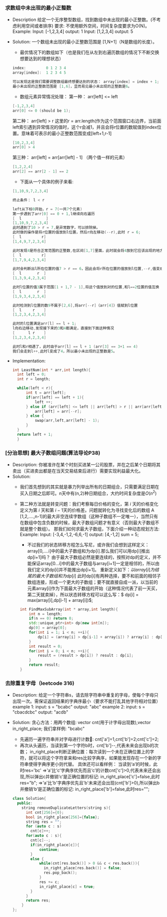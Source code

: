 ### 求数组中未出现的最小正整数
+ Description
  给定一个无序整型数组，找到数组中未出现的最小正整数。(不考虑利用空间或者排序)
  要求: 不使用额外空间，时间复杂度要求为O(N)。
  Example:
  Input: [-1,2,3,4] output: 1
  Input: [1,2,3,4] output: 5
+ Solution:
  一个数组未出现的最小正整数范围是 [1,N+1]（N是数组的长度）。

  + 最优情况下的数组如下（也是我们在从左到右遍历数组的情况下不断交换想要达到的理想状态）
  ```cpp
  index:         0 1 2 3 4
  array[index]:  1 2 3 4 5

  可以发现这是我们需要调整数组最终想要达到的状态： array[index] = index + 1;
  最小未出现的正整数范围是 [1,6]，显而易见最小未出现的正整数是6。
  
  ```
  + 数组元素异常情况处理：
  第一种： arr[left] <= left
  ```cpp
  [-1,2,3,4]
  arr[0] <= 0 (should be 1);
  ```
  第二种： arr[left] > r
  这里的r = arr.length(作为这个范围窗口右边界，当前面left索引遇到异常情况的值时，这个r会减1，并且会将r位置的数赋值到index位置。意味着可表示的最小正整数范围变成[left+1,r-1]
  ```cpp
  [10,2,3,4]
  arr[0] > 4
  ```
  第三种： arr[left] = arr[arr[left] - 1] （两个值一样的元素）
  ```cpp
  [1,2,2,4]
  arr[2] == arr[2 - 1] == 2
  ```
  + 下面从一个具体的例子来看:
  ```cpp
  [1,10,9,7,2,3,4]

  终止条件： l < r

  left从下标0开始，r = 7(一共7个元素)
  第一步遇到了arr[0] == 0 + 1,l继续向右遍历 
  [  l           ]
  [1,10,9,7,2,3,4]
  此时遇到了10 > r = 7,是异常数字，可以排除掉。
  此时做的操作是将r位置的值放到l位置，然后r向左移动(--r),此时 r = 6;
  [  l         r]
  [1,4,9,7,2,3,4]

  此时发现4是符合正常范围的正整数,在区间[1,7]里面，此时就会将4放到它应该出现的地方，将它和位置3（arr[arr[l] - 1]）的值互换
  [  l         r]
  [1,7,9,4,2,3,4]

  此时会判断出l所在位置的值7 > r == 6，因此会将r所在位置的值放到l位置,--r,值变成5
  [  l       r  ]
  [1,3,9,4,2,3,4]

  此时l位置的值3属于范围[1 + 1,7 - 1],将这个值放到对的位置,和l==2位置的值互换
  [  l       r  ]
  [1,9,3,4,2,3,4]

  此时检测到l位置的数9不属于[2,6],将arr[--r]（arr[4]）值赋到l位置
  [  l     r    ]
  [1,2,3,4,2,3,4]

  此时的l位置满足arr[l] == l + 1;
  l向右边移动,发现接下来的3和4都满足，直接到下面这种情况
  [      l r    ]
  [1,2,3,4,2,3,4]
  
  此时l和r相遇了，此时由于arr[l] == l + 1 (arr[3] == 3+1 == 4)
  我们会走到l++,此时l变成了4，所以最小未出现的正整数是5。
  ```

+ Implementation:
  ```cpp
  int LeastNum(int * arr,int length){
    int left = 0;
    int r = length;

    while(left < r){
        int t = arr[left];
        if(arr[left] == left + 1){
            left ++;
        } else if (arr[left] <= left || arr[left] > r || arr[arr[left] - 1] == arr[left]){
            arr[left] = arr[--r];
        } else {
            swap(arr,left,arr[left] - 1);
        }
    }
    return left + 1;
    }
  ```
  

### [分治思想] 最大子数组问题(算法导论P38)
+ Description:
  你被准许在某个时刻买进某一公司股票，并在之后某个日期将其卖出（买进卖出都是在当天交易结束后进行）需要实现利益最大化。
+ Solution:
  - 我们首先想到的其实就是暴力列举出所有的日期组合，只需要满足日期在买入日期之后即可。n天中有(n,2)种日期组合，大约时间复杂度是$O(n^2)$
  - 第二种方法就是转变问题：我们考察每日价格的变化，第 $i$ 天的价格变化定义为第 $i$ 天和第 $i-1$天的价格差。问题就转化为寻找变化后的数组 A [1,2,....,n-1]的最大非空连续字数组（这种子数组不一定唯一），当然只有在数组中包含负数的时候，最大子数组问题才有意义（否则最大子数组不就是整个数组）。
   那我们如何求最大子数组，下面介绍一种动态规划方法:
    Example: 
    Input: [-3,4,-1,2,-6,6,-1]
    output: [4,-1,2] sum = 5;

    - 不过我们的状态转移方程怎么写尼，或许我们会想到这样定义：
    array[0,....i]中的最大子数组和为dp[i].那么我们可以用dp[i]推出dp[i+1]吗？
    由于最大子数组必然是要连续的，按照对dp的定义，并不能保证array[0...i]中的最大子数组与array[i+1]一定是相邻的，所以由我们定义的dp[i]并不能推出dp[i+1]。
    重新定义如下：$以array[i]为结尾的最大子数组和为dp[i]$
    此时dp[i]有两种选择，要不和前面的相邻子数组连接，形成一个更大的子数组；要不就直接自成一派，以当前的元素array[i]作为下面最大子数组的开始（这种情况代表了前一天买，第二天就卖掉），所以状态转移方程可以这么写：$
    dp[i] = max(array[i],dp[i-1] + array[i])$;

    ```cpp
    int FindMaxSubArray(int * array,int length){
        int n = length;
        if(n == 0) return 0;
        std::unique_ptr<int> dp(new int[n]);
        dp[0] = array[0];
        for(int i = 1; i < n; ++i){
            dp[i] = (array[i] > dp[i-1] + array[i]) ? array[i] : dp[i-1] + array[i];
        }
        int result = 0;
        for(int i = 0; i < n; ++i){
            result = (result > dp[i]) ? result : dp[i];
        }
        return result;
    }
    ```

### 去除重复字母（leetcode 316)
+ Description:
  给定一个字符串s，请去除字符串中重复的字母，使每个字母只出现一次。需保证返回结果的字典序最小（要求不能打乱其他字符相对位置）
  example 1:
    input: s = "bcabc"
    output: "abc"
  example 2:
    input: s = "cbacdcbc"
    output: "acdb"
+ Solution:
  贪心方法：用两个数组: vector<int> cnt(用于计字母出现数),vector<bool> in_right_place;
  我们拿样例: "bcabc"
  + 先遍历一遍字符串并对字母进行计数: cnt['a']=1,cnt['b']=2;cnt['c']=2;
  + 再次从头遍历，当读到第一个字符b时，cnt['b']--,代表未来会出现b的次数；
  in_right_place判断正确位置：每次读到一个未在正确位置上的字符，就可以将这个字符拿来和res比较字典序，如果能发现存在一个新的字符串使得字典序更小则代替。 具体还可以看样例：
  当读到‘a’的时候，此时res='bc'
  =>'a'比‘c’字典序优先而且‘c’的计数cnt['c']>0,代表未来还会出现,所以弹出c并撤销‘c’是正确位置的标记: in_right_place['c']=false,此时res="b";
  =>'a'比'b'字典序优先且'b'未来还会出现(cnt['b']>0),所以弹出b并撤销‘b’是正确位置的标记: in_right_place['b']=false,此时res="";

  ```cpp
  class Solution{
    public:
      string removeDuplicateLetters(string s){
        int cnt[256]={0};
        bool in_right_place[256]={false};
        string res = "";
        for (auto c : s)
          cnt[c]++;
        for(auto c : s){
          cnt[c]--;
          if(in_right_place[c]){
              continue;
          }
          else {
              while(cnt[res.back()] > 0 && c < res.back()){
                in_right_place[res.back()] = false;
                res.pop_back();
              }
              res += c;
              in_right_place[c] = true;
          }
        }
        return res;
      }
  };
  ```